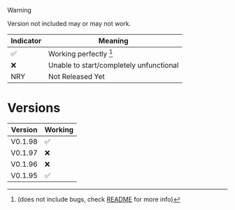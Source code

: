 > [!WARNING] 
> Version not included may or may not work.

| Indicator          | Meaning                                 |
| ------------------ | --------------------------------------- |
| :white_check_mark: | Working perfectly [^1]                  |
| :x:                | Unable to start/completely unfunctional |
| NRY                | Not Released Yet                        |


# Versions
| Version | Working            |
| ------- | ------------------ |
| V0.1.98 | :white_check_mark: |
| V0.1.97 | :x:                |
| V0.1.96 | :x:                |
| V0.1.95 | :white_check_mark: |

[^1]: (does not include bugs, check [README](README.md) for more info)